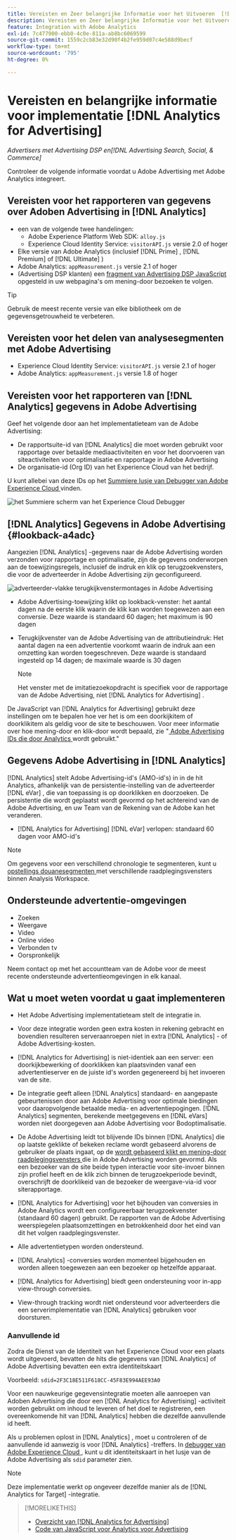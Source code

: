```yaml
---
title: Vereisten en Zeer belangrijke Informatie voor het Uitvoeren  [!DNL Analytics for Advertising]
description: Vereisten en Zeer belangrijke Informatie voor het Uitvoeren  [!DNL Analytics for Advertising]
feature: Integration with Adobe Analytics
exl-id: 7c477900-ebb0-4c0e-811a-ab8bc6069599
source-git-commit: 1559c2cb83e32d90f4b2fe959d07c4e588d9becf
workflow-type: tm+mt
source-wordcount: '795'
ht-degree: 0%

---
```


# Vereisten en belangrijke informatie voor implementatie [!DNL Analytics for Advertising]

*Advertisers met Advertising DSP en[!DNL Advertising Search, Social, & Commerce]*

Controleer de volgende informatie voordat u Adobe Advertising met Adobe Analytics integreert.

## Vereisten voor het rapporteren van gegevens over Adoben Advertising in [!DNL Analytics]

* een van de volgende twee handelingen:
   * Adobe Experience Platform Web SDK: `alloy.js`
   * Experience Cloud Identity Service: `visitorAPI.js` versie 2.0 of hoger
* Elke versie van Adobe Analytics (inclusief [!DNL Prime] , [!DNL Premium] of [!DNL Ultimate] )
* Adobe Analytics: `appMeasurement.js` versie 2.1 of hoger
* (Advertising DSP klanten) een [ fragment van Advertising DSP JavaScript ](javascript.md) opgesteld in uw webpagina&#39;s om mening-door bezoeken te volgen.

>[!TIP]
>
>Gebruik de meest recente versie van elke bibliotheek om de gegevensgetrouwheid te verbeteren.

## Vereisten voor het delen van analysesegmenten met Adobe Advertising

* Experience Cloud Identity Service: `visitorAPI.js` versie 2.1 of hoger
* Adobe Analytics: `appMeasurement.js` versie 1.8 of hoger

## Vereisten voor het rapporteren van [!DNL Analytics] gegevens in Adobe Advertising

Geef het volgende door aan het implementatieteam van de Adobe Advertising:

* De rapportsuite-id van [!DNL Analytics] die moet worden gebruikt voor rapportage over betaalde mediaactiviteiten en voor het doorvoeren van siteactiviteiten voor optimalisatie en rapportage in Adobe Advertising
* De organisatie-id (Org ID) van het Experience Cloud van het bedrijf.

U kunt allebei van deze IDs op het [ Summiere lusje van Debugger van Adobe Experience Cloud ](https://experienceleague.adobe.com/docs/debugger/using-v2/summary.html) vinden.

![ het Summiere scherm van het Experience Cloud Debugger ](/help/integrations/assets/a4adc-debugger-summary.png)

## [!DNL Analytics] Gegevens in Adobe Advertising {#lookback-a4adc}

Aangezien [!DNL Analytics] -gegevens naar de Adobe Advertising worden verzonden voor rapportage en optimalisatie, zijn de gegevens onderworpen aan de toewijzingsregels, inclusief de indruk en klik op terugzoekvensters, die voor de adverteerder in Adobe Advertising zijn geconfigureerd.

![ adverteerder-vlakke terugkijkvenstermontages in Adobe Advertising ](/help/integrations/assets/a4adc-lookbacks.png)

* Adobe Advertising-toewijzing klikt op lookback-venster: het aantal dagen na de eerste klik waarin de klik kan worden toegewezen aan een conversie. Deze waarde is standaard 60 dagen; het maximum is 90 dagen
* Terugkijkvenster van de Adobe Advertising van de attributieindruk: Het aantal dagen na een advertentie voorkomt waarin de indruk aan een omzetting kan worden toegeschreven. Deze waarde is standaard ingesteld op 14 dagen; de maximale waarde is 30 dagen

  >[!NOTE]
  >
  > Het venster met de imitatiezoekopdracht is specifiek voor de rapportage van de Adobe Advertising, niet [!DNL Analytics for Advertising] .

De JavaScript van [!DNL Analytics for Advertising] gebruikt deze instellingen om te bepalen hoe ver het is om een doorkijkitem of doorklikitem als geldig voor de site te beschouwen. Voor meer informatie over hoe mening-door en klik-door wordt bepaald, zie &quot;[ Adobe Advertising IDs die door Analytics ](ids.md) wordt gebruikt.&quot;

## Gegevens Adobe Advertising in [!DNL Analytics]

[!DNL Analytics] stelt Adobe Advertising-id&#39;s (AMO-id&#39;s) in in de hit Analytics, afhankelijk van de persistentie-instelling van de adverteerder [!DNL eVar] , die van toepassing is op doorklikken en doorzoeken. De persistentie die wordt geplaatst wordt gevormd op het achtereind van de Adobe Advertising, en uw Team van de Rekening van de Adobe kan het veranderen.

* [!DNL Analytics for Advertising] [!DNL eVar] verlopen: standaard 60 dagen voor AMO-id&#39;s

>[!NOTE]
>
>Om gegevens voor een verschillend chronologie te segmenteren, kunt u [ opstellings douanesegmenten ](https://experienceleague.adobe.com/docs/analytics/components/segmentation/segmentation-workflow/seg-build.html) met verschillende raadplegingsvensters binnen Analysis Workspace.

## Ondersteunde advertentie-omgevingen

* Zoeken
* Weergave
* Video
* Online video
* Verbonden tv
* Oorspronkelijk

Neem contact op met het accountteam van de Adobe voor de meest recente ondersteunde advertentieomgevingen in elk kanaal.

## Wat u moet weten voordat u gaat implementeren

* Het Adobe Advertising implementatieteam stelt de integratie in.

* Voor deze integratie worden geen extra kosten in rekening gebracht en bovendien resulteren serveraanroepen niet in extra [!DNL Analytics] - of Adobe Advertising-kosten.

* [!DNL Analytics for Advertising] is niet-identiek aan een server: een doorkijkbewerking of doorklikken kan plaatsvinden vanaf een advertentieserver en de juiste id&#39;s worden gegenereerd bij het invoeren van de site.

* De integratie geeft alleen [!DNL Analytics] standaard- en aangepaste gebeurtenissen door aan Adobe Advertising voor optimale biedingen voor daaropvolgende betaalde media- en advertentiepogingen. [!DNL Analytics] segmenten, berekende meetgegevens en [!DNL eVars] worden niet doorgegeven aan Adobe Advertising voor Bodoptimalisatie.

* De Adobe Advertising leidt tot blijvende IDs binnen [!DNL Analytics] die op laatste geklikte of bekeken reclame wordt gebaseerd alvorens de gebruiker de plaats ingaat, op de [ wordt gebaseerd klikt en mening-door raadplegingsvensters ](#lookback-a4adc) die in Adobe Advertising worden gevormd. Als een bezoeker van de site beide typen interactie voor site-invoer binnen zijn profiel heeft en de klik zich binnen de terugzoekperiode bevindt, overschrijft de doorklikeid van de bezoeker de weergave-via-id voor siterapportage.

* [!DNL Analytics for Advertising] voor het bijhouden van conversies in Adobe Analytics wordt een configureerbaar terugzoekvenster (standaard 60 dagen) gebruikt. De rapporten van de Adobe Advertising weerspiegelen plaatsomzettingen en betrokkenheid door het eind van dit het volgen raadplegingsvenster.

* Alle advertentietypen worden ondersteund. <!--Clarify what this might include. It used to include CTV, but not anymore: However, not all ad environments are supported. -->

* [!DNL Analytics] -conversies worden momenteel bijgehouden en worden alleen toegewezen aan een bezoeker op hetzelfde apparaat.

* [!DNL Analytics for Advertising] biedt geen ondersteuning voor in-app view-through conversies.

* View-through tracking wordt niet ondersteund voor adverteerders die een serverimplementatie van [!DNL Analytics] gebruiken voor doorsturen.

### Aanvullende id

Zodra de Dienst van de Identiteit van het Experience Cloud voor een plaats wordt uitgevoerd, bevatten de hits die gegevens van [!DNL Analytics] of Adobe Advertising bevatten een extra identiteitskaart

Voorbeeld: `sdid=2F3C18E511F618CC-45F83E994AEE93A0`

Voor een nauwkeurige gegevensintegratie moeten alle aanroepen van Adoben Advertising die door een [!DNL Analytics for Advertising] -activiteit worden gebruikt om inhoud te leveren of het doel te registreren, een overeenkomende hit van [!DNL Analytics] hebben die dezelfde aanvullende id heeft.

Als u problemen oplost in [!DNL Analytics] , moet u controleren of de aanvullende id aanwezig is voor [!DNL Analytics] -treffers. In [ debugger van Adobe Experience Cloud ](https://experienceleague.adobe.com/docs/debugger/using-v2/summary.html), kunt u dit identiteitskaart in het lusje van de Adobe Advertising als `sdid` parameter zien.

>[!NOTE]
>
> Deze implementatie werkt op ongeveer dezelfde manier als de [!DNL Analytics for Target] -integratie.

>[!MORELIKETHIS]
>
>* [ Overzicht van  [!DNL Analytics for Advertising]](overview.md)
>* [ Code van JavaScript voor Analytics voor Advertising ](/help/integrations/analytics/javascript.md)
